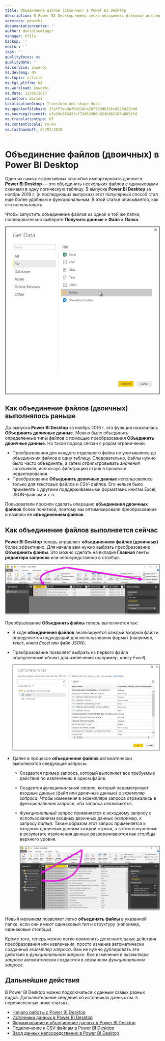 ```yaml
---
title: Объединение файлов (двоичных) в Power BI Desktop
description: В Power BI Desktop можно легко объединять файловые источники (двоичных) данных.
services: powerbi
documentationcenter: ''
author: davidiseminger
manager: kfile
backup: ''
editor: ''
tags: ''
qualityfocus: no
qualitydate: ''
ms.service: powerbi
ms.devlang: NA
ms.topic: article
ms.tgt_pltfrm: NA
ms.workload: powerbi
ms.date: 12/06/2017
ms.author: davidi
LocalizationGroup: Transform and shape data
ms.openlocfilehash: 37aff7aadaf6b514ca3b7329db26bc0228022bdd
ms.sourcegitcommit: afa10c016433cf72d6d366c024b862187a8692fd
ms.translationtype: HT
ms.contentlocale: ru-RU
ms.lasthandoff: 04/04/2018
---
```

# <a name="combine-files-binaries-in-power-bi-desktop"></a>Объединение файлов (двоичных) в Power BI Desktop
Один из самых эффективных способов импортировать данные в **Power BI Desktop** — это объединить нескольких файлов с одинаковыми схемами в одну логическую таблицу. В выпуске **Power BI Desktop** за ноябрь 2016 г. (и последующих выпусках) этот популярный способ стал еще более удобным и функциональным. В этой статье описывается, как его использовать.

Чтобы запустить объединение файлов из одной и той же папки, последовательно выберите **Получить данные > Файл > Папка**.

![](media/desktop-combine-binaries/combine-binaries_1.png)

## <a name="previous-combine-files-binaries-behavior"></a>Как объединение файлов (двоичных) выполнялось раньше
До выпуска **Power BI Desktop** за ноябрь 2016 г. эта функция называлась **Объединить двоичные данные**. Можно было объединять определенные типы файлов с помощью преобразования **Объединить двоичные данные**. Но такой подход связан с рядом ограничений.

* Преобразования для каждого отдельного файла не учитывались до объединения файлов в одну таблицу. Следовательно, файлы нужно было часто объединять, а затем отфильтровывать *значения заголовков*, используя фильтрацию строк в процессе редактирования.
* Преобразование **Объединить двоичные данные** использовалось только для *текстовых* файлов и *CSV*-файлов. Его нельзя было применять с другими поддерживаемыми форматами: книгам Excel, JSON-файлам и т. п.

Пользователи просили сделать операцию **объединения двоичных файлов** более понятной, поэтому мы оптимизировали преобразование и назвали ее **объединением файлов**.

## <a name="current-combine-files-behavior"></a>Как объединение файлов выполняется сейчас
**Power BI Desktop** теперь управляет **объединением файлов (двоичных)** более эффективно. Для начала вам нужно выбрать преобразование **Объединить файлы**. Это можно сделать на вкладке **Главная** ленты **редактора запросов** или непосредственно в столбце.

![](media/desktop-combine-binaries/combine-binaries_2a.png)

Преобразование **Объединить файлы** теперь выполняется так:

* В ходе **объединения файлов** анализируется каждый входной файл и определяется подходящий для использования формат (например, *текст*, *книга Excel* или файл *JSON*).
* Преобразование позволяет выбрать из первого файла определенный объект для извлечения (например, *книгу Excel*).
  
  ![](media/desktop-combine-binaries/combine-binaries_3.png)
* Далее в процессе **объединения файлов** автоматически выполняются следующие запросы:
  
  * Создается пример запроса, который выполняет все требуемые действия по извлечению в одном файле.
  * Создается *функциональный запрос*, который параметризует входные данные (файл или двоичные данные) в *экземпляр запроса*. Чтобы изменения в экземпляре запроса отражались в функциональном запросе, оба запроса связываются.
  * *Функциональный запрос* применяется к исходному запросу с использованием входных двоичных данных (например, к запросу *папки*). Таким образом этот запрос применяется к входным двоичным данным каждой строки, а затем полученные в результате извлечения данные разворачиваются как столбцы верхнего уровня.
    
    ![](media/desktop-combine-binaries/combine-binaries_4.png)

Новый механизм позволяет легко **объединять файлы** в указанной папке, если они имеют одинаковый тип и структуру (например, одинаковые столбцы).

Кроме того, теперь можно легко применить дополнительные действия преобразования или извлечения, просто изменив автоматически созданный *экземпляр запроса*. Вам не нужно дублировать эти действия в *функциональном запросе*. Все изменения в *экземпляре запроса* автоматически создаются в связанном *функциональном запросе*.

## <a name="next-steps"></a>Дальнейшие действия
В Power BI Desktop можно подключаться к данным самых разных видов. Дополнительные сведения об источниках данных см. в перечисленных ниже статьях.

* [Начало работы с Power BI Desktop](desktop-getting-started.md)
* [Источники данных в Power BI Desktop](desktop-data-sources.md)
* [Формирование и объединение данных в Power BI Desktop](desktop-shape-and-combine-data.md)
* [Подключение к CSV-файлам в Power BI Desktop](desktop-connect-csv.md)   
* [Ввод данных непосредственно в Power BI Desktop](desktop-enter-data-directly-into-desktop.md)   

